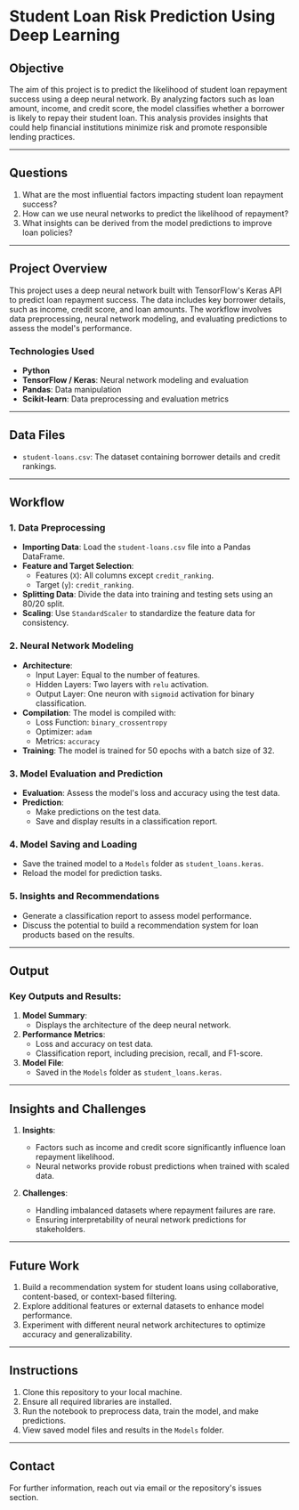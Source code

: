 # Student Loan Risk Prediction Using Deep Learning

## Objective
The aim of this project is to predict the likelihood of student loan repayment success using a deep neural network. By analyzing factors such as loan amount, income, and credit score, the model classifies whether a borrower is likely to repay their student loan. This analysis provides insights that could help financial institutions minimize risk and promote responsible lending practices.

---

## Questions
1. What are the most influential factors impacting student loan repayment success?
2. How can we use neural networks to predict the likelihood of repayment?
3. What insights can be derived from the model predictions to improve loan policies?

---

## Project Overview
This project uses a deep neural network built with TensorFlow's Keras API to predict loan repayment success. The data includes key borrower details, such as income, credit score, and loan amounts. The workflow involves data preprocessing, neural network modeling, and evaluating predictions to assess the model's performance.

### Technologies Used
- **Python**
- **TensorFlow / Keras**: Neural network modeling and evaluation
- **Pandas**: Data manipulation
- **Scikit-learn**: Data preprocessing and evaluation metrics

---

## Data Files
- `student-loans.csv`: The dataset containing borrower details and credit rankings.

---

## Workflow

### 1. Data Preprocessing
- **Importing Data**: Load the `student-loans.csv` file into a Pandas DataFrame.
- **Feature and Target Selection**: 
  - Features (`X`): All columns except `credit_ranking`.
  - Target (`y`): `credit_ranking`.
- **Splitting Data**: Divide the data into training and testing sets using an 80/20 split.
- **Scaling**: Use `StandardScaler` to standardize the feature data for consistency.

### 2. Neural Network Modeling
- **Architecture**:
  - Input Layer: Equal to the number of features.
  - Hidden Layers: Two layers with `relu` activation.
  - Output Layer: One neuron with `sigmoid` activation for binary classification.
- **Compilation**: The model is compiled with:
  - Loss Function: `binary_crossentropy`
  - Optimizer: `adam`
  - Metrics: `accuracy`
- **Training**: The model is trained for 50 epochs with a batch size of 32.

### 3. Model Evaluation and Prediction
- **Evaluation**: Assess the model's loss and accuracy using the test data.
- **Prediction**:
  - Make predictions on the test data.
  - Save and display results in a classification report.

### 4. Model Saving and Loading
- Save the trained model to a `Models` folder as `student_loans.keras`.
- Reload the model for prediction tasks.

### 5. Insights and Recommendations
- Generate a classification report to assess model performance.
- Discuss the potential to build a recommendation system for loan products based on the results.

---

## Output
### Key Outputs and Results:
1. **Model Summary**:
   - Displays the architecture of the deep neural network.
2. **Performance Metrics**:
   - Loss and accuracy on test data.
   - Classification report, including precision, recall, and F1-score.
3. **Model File**:
   - Saved in the `Models` folder as `student_loans.keras`.

---

## Insights and Challenges
1. **Insights**:
   - Factors such as income and credit score significantly influence loan repayment likelihood.
   - Neural networks provide robust predictions when trained with scaled data.

2. **Challenges**:
   - Handling imbalanced datasets where repayment failures are rare.
   - Ensuring interpretability of neural network predictions for stakeholders.

---

## Future Work
1. Build a recommendation system for student loans using collaborative, content-based, or context-based filtering.
2. Explore additional features or external datasets to enhance model performance.
3. Experiment with different neural network architectures to optimize accuracy and generalizability.

---

## Instructions
1. Clone this repository to your local machine.
2. Ensure all required libraries are installed.
3. Run the notebook to preprocess data, train the model, and make predictions.
4. View saved model files and results in the `Models` folder.

---

## Contact
For further information, reach out via email or the repository's issues section.
